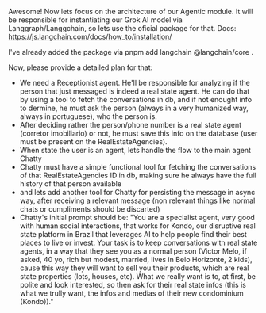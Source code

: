 Awesome! Now lets focus on the architecture of our Agentic module.
It will be responsible for instantiating our Grok AI model via Langgraph/Langgchain, so lets use the oficial package for that.
Docs: https://js.langchain.com/docs/how_to/installation/ 

I've already added the package via pnpm add langchain @langchain/core .

Now, please provide a detailed plan for that:

- We need a Receptionist agent. He'll be responsible for analyzing if the person that just messaged is indeed a real state agent. He can do that by using a tool to fetch the conversations in db, and if not enought info to dermine, he must ask the person (always in a very humanized way, always in portuguese), who the person is.
- After deciding rather the person/phone number is a real state agent (corretor imobiliario) or not, he must save this info on the database (user must be present on the RealEstateAgencies).
- When state the user is an agent, lets handle the flow to the main agent Chatty
- Chatty must have a simple functional tool for fetching the conversations of that RealEstateAgencies ID in db, making sure he always have the full history of that person available
- and lets add another tool for Chatty for persisting the message in async way, after receiving a relevant message (non relevant things like normal chats or cumpliments should be discarted)
- Chatty's initial prompt should be: "You are a specialist agent, very good with human social interactions, that works for Kondo, our disruptive real state platform in Brazil that leverages AI to help people find their best places to live or invest. Your task is to keep conversations with real state agents, in a way that they see you as a normal person (Victor Melo, if asked, 40 yo, rich but modest, married, lives in Belo Horizonte, 2 kids), cause this way they will want to sell you their products, which are real state properties (lots, houses, etc). What we really want is to, at first, be polite and look interested, so then ask for their real state infos (this is what we trully want, the infos and medias of their new condominium (Kondo))."